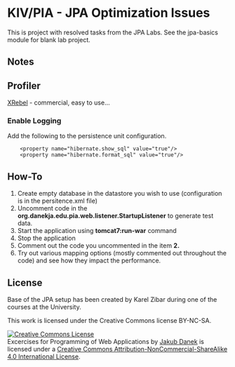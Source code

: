 # KIV/PIA - JPA Optimization Issues

This is project with resolved tasks from the JPA Labs. See the jpa-basics module for blank lab project.

## Notes

## Profiler

[XRebel](https://zeroturnaround.com/software/xrebel/) - commercial, easy to use...

### Enable Logging
Add the following to the persistence unit configuration.
```
    <property name="hibernate.show_sql" value="true"/>
    <property name="hibernate.format_sql" value="true"/>
```

## How-To

1. Create empty database in the datastore you wish to use (configuration is in the persitence.xml file)
2. Uncomment code in the **org.danekja.edu.pia.web.listener.StartupListener** to generate test data.
3. Start the application using **tomcat7:run-war** command
4. Stop the application
4. Comment out the code you uncommented in the item **2.**
4. Try out various mapping options (mostly commented out throughout the code) and see 
how they impact the performance.
                  
## License

Base of the JPA setup has been created by Karel Zibar during one of the courses at the University.

This work is licensed under the Creative Commons license BY-NC-SA.

<a rel="license" href="http://creativecommons.org/licenses/by-nc-sa/4.0/"><img alt="Creative Commons License" style="border-width:0" src="https://i.creativecommons.org/l/by-nc-sa/4.0/88x31.png" /></a><br /><span xmlns:dct="http://purl.org/dc/terms/" property="dct:title">Excercises for Programming of Web Applications</span> by <a xmlns:cc="http://creativecommons.org/ns#" href="http://daneka.org" property="cc:attributionName" rel="cc:attributionURL">Jakub Danek</a> is licensed under a <a rel="license" href="http://creativecommons.org/licenses/by-nc-sa/4.0/">Creative Commons Attribution-NonCommercial-ShareAlike 4.0 International License</a>.